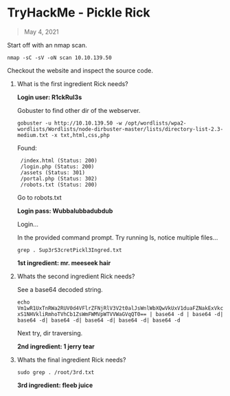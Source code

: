 # TryHackMe - Pickle Rick

> May 4, 2021

Start off with an nmap scan.

`nmap -sC -sV -oN scan 10.10.139.50`

Checkout the website and inspect the source code.

1. What is the first ingredient Rick needs?

	**Login user: R1ckRul3s** 

	Gobuster to find other dir of the webserver.
	
    `gobuster -u http://10.10.139.50 -w /opt/wordlists/wpa2-wordlists/Wordlists/node-dirbuster-master/lists/directory-list-2.3-medium.txt -x txt,html,css,php`

    Found:
    
        /index.html (Status: 200)
        /login.php (Status: 200)
        /assets (Status: 301)
        /portal.php (Status: 302)
        /robots.txt (Status: 200)

	Go to robots.txt

	**Login pass: Wubbalubbadubdub**

	Login...

	In the provided command prompt. Try running ls, notice multiple files...

    `grep . Sup3rS3cretPickl3Ingred.txt`
	
	**1st ingredient: mr. meeseek hair**

2. Whats the second ingredient Rick needs?

	See a base64 decoded string.

    `echo Vm1wR1UxTnRWa2RUV0d4VFlrZFNjRlV3V2t0alJsWnlWbXQwVkUxV1duaFZNakExVkcxS1NHVkliRmhoTVhCb1ZsWmFWMVpWTVVWaGVqQT0== | base64 -d | base64 -d| base64 -d| base64 -d| base64 -d| base64 -d| base64 -d`

	Next try, dir traversing.

	**2nd ingredient: 1 jerry tear**

3. Whats the final ingredient Rick needs?

	`sudo grep . /root/3rd.txt`

	**3rd ingredient: fleeb juice**
